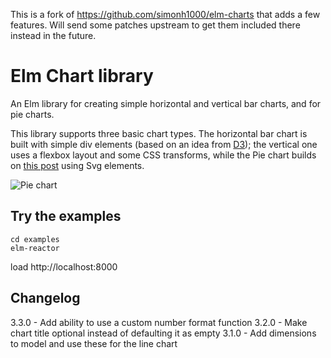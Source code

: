 This is a fork of https://github.com/simonh1000/elm-charts that adds a few features. Will send some patches upstream to get them included there instead in the future.


# Elm Chart library

An Elm library for creating simple horizontal and vertical bar charts, and for pie charts.

This library supports three basic chart types. The horizontal bar chart is built with simple div elements (based on an idea from [D3](https://d3js.org)); the vertical one uses a flexbox layout and some CSS transforms, while the Pie chart builds on [this post](http://www.smashingmagazine.com/2015/07/designing-simple-pie-charts-with-css/) using Svg elements.

![Pie chart](https://github.com/simonh1000/elm-charts/blob/master/pie.png?raw=true)

## Try the examples

```
cd examples
elm-reactor
```

load http://localhost:8000

## Changelog

3.3.0 - Add ability to use a custom number format function
3.2.0 - Make chart title optional instead of defaulting it as empty
3.1.0 - Add dimensions to model and use these for the line chart
